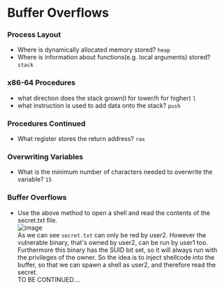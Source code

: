 # Buffer Overflows

### Process Layout
- Where is dynamically allocated memory stored? `heap`
- Where is information about functions(e.g. local arguments) stored? `stack`

### x86-64 Procedures
- what direction does the stack grown(l for lower/h for higher) `l`
- what instruction is used to add data onto the stack? `push`

### Procedures Continued
- What register stores the return address? `rax`

### Overwriting Variables
- What is the minimum number of characters needed to overwrite the variable? `15`

### Buffer Overflows
- Use the above method to open a shell and read the contents of the secret.txt file.<br />
![image](https://github.com/user-attachments/assets/f290f5dd-49d6-46c6-87a9-5b59987db17f)<br />
As we can see `secret.txt` can only be red by user2. However the vulnerable binary, that's owned by user2, can be run by user1 too. Furthermore this binary has the SUID bit set, so it will always run with the privileges of the owner. So the idea is to inject shellcode into the buffer, so that we can spawn a shell as user2, and therefore read the secret.<br />
TO BE CONTINUED....<br />

### 
